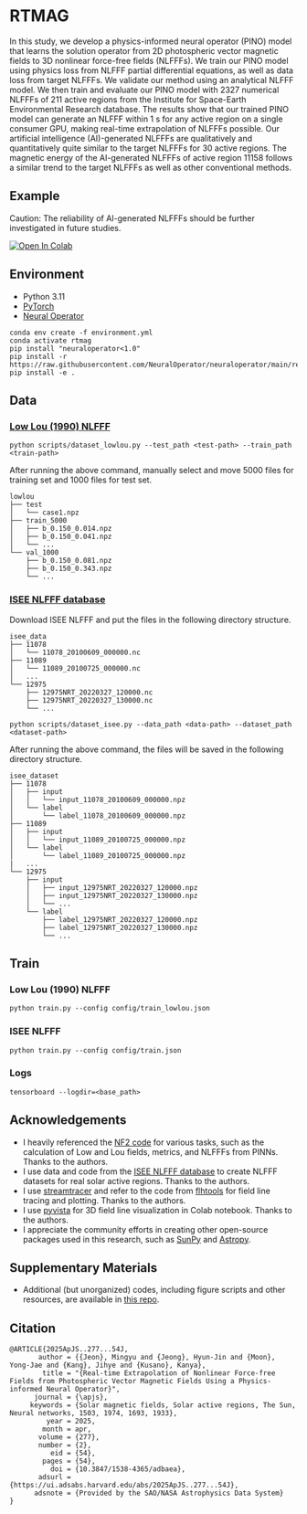 # RTMAG

In this study, we develop a physics-informed neural operator (PINO) model that learns the solution operator from 2D photospheric vector magnetic fields to 3D nonlinear force-free fields (NLFFFs). We train our PINO model using physics loss from NLFFF partial differential equations, as well as data loss from target NLFFFs. We validate our method using an analytical NLFFF model. We then train and evaluate our PINO model with 2327 numerical NLFFFs of 211 active regions from the Institute for Space-Earth Environmental Research database. The results show that our trained PINO model can generate an NLFFF within 1 s for any active region on a single consumer GPU, making real-time extrapolation of NLFFFs possible. Our artificial intelligence (AI)-generated NLFFFs are qualitatively and quantitatively quite similar to the target NLFFFs for 30 active regions. The magnetic energy of the AI-generated NLFFFs of active region 11158 follows a similar trend to the target NLFFFs as well as other conventional methods.

## Example

Caution: The reliability of AI-generated NLFFFs should be further investigated in future studies.

[![Open In Colab](https://colab.research.google.com/assets/colab-badge.svg)](https://colab.research.google.com/github/mgjeon/rtmag/blob/main/examples/example_colab.ipynb)

## Environment
- Python 3.11
- [PyTorch](https://pytorch.org/)
- [Neural Operator](https://github.com/NeuralOperator/neuraloperator)

```
conda env create -f environment.yml
conda activate rtmag
pip install "neuraloperator<1.0"
pip install -r https://raw.githubusercontent.com/NeuralOperator/neuraloperator/main/requirements.txt
pip install -e .
```

## Data

### [Low Lou (1990) NLFFF](https://ui.adsabs.harvard.edu/abs/1990ApJ...352..343L/abstract)

```
python scripts/dataset_lowlou.py --test_path <test-path> --train_path <train-path>
```

After running the above command, manually select and move 5000 files for training set and 1000 files for test set.

```
lowlou
├── test
│   └── case1.npz
├── train_5000
│   ├── b_0.150_0.014.npz
│   ├── b_0.150_0.041.npz
│   └── ...
└── val_1000
    ├── b_0.150_0.081.npz
    ├── b_0.150_0.343.npz
    └── ...
```


### [ISEE NLFFF database](https://hinode.isee.nagoya-u.ac.jp/nlfff_database/)

Download ISEE NLFFF and put the files in the following directory structure.

```
isee_data
├── 11078
│   └── 11078_20100609_000000.nc
├── 11089
│   └── 11089_20100725_000000.nc
│   ...
└── 12975
    ├── 12975NRT_20220327_120000.nc
    ├── 12975NRT_20220327_130000.nc
    └── ...
```

```
python scripts/dataset_isee.py --data_path <data-path> --dataset_path <dataset-path>
```

After running the above command, the files will be saved in the following directory structure.
```
isee_dataset
├── 11078
│   ├── input
│   │   └── input_11078_20100609_000000.npz
│   └── label
│       └── label_11078_20100609_000000.npz
├── 11089
│   ├── input
│   │   └── input_11089_20100725_000000.npz
│   └── label
│       └── label_11089_20100725_000000.npz
|   ...
└── 12975
    ├── input
    │   ├── input_12975NRT_20220327_120000.npz
    │   ├── input_12975NRT_20220327_130000.npz
    │   └── ...
    └── label
        ├── label_12975NRT_20220327_120000.npz
        ├── label_12975NRT_20220327_130000.npz
        └── ...
```

## Train

### Low Lou (1990) NLFFF
```
python train.py --config config/train_lowlou.json
```

### ISEE NLFFF
```
python train.py --config config/train.json
```

### Logs
```
tensorboard --logdir=<base_path>
```

## Acknowledgements
- I heavily referenced the [NF2 code](https://github.com/RobertJaro/NF2) for various tasks, such as the calculation of Low and Lou fields, metrics, and NLFFFs from PINNs. Thanks to the authors.
- I use data and code from the [ISEE NLFFF database](https://hinode.isee.nagoya-u.ac.jp/nlfff_database/) to create NLFFF datasets for real solar active regions. Thanks to the authors.
- I use [streamtracer](https://github.com/sunpy/streamtracer) and refer to the code from [flhtools](https://github.com/antyeates1983/flhtools) for field line tracing and plotting. Thanks to the authors.
- I use [pyvista](https://github.com/pyvista/pyvista) for 3D field line visualization in Colab notebook. Thanks to the authors.
- I appreciate the community efforts in creating other open-source packages used in this research, such as [SunPy](https://github.com/sunpy/sunpy) and [Astropy](https://github.com/astropy/astropy).

## Supplementary Materials
- Additional (but unorganized) codes, including figure scripts and other resources, are available in [this repo](https://github.com/mgjeon/rtmag-nbs).

## Citation
```
@ARTICLE{2025ApJS..277...54J,
       author = {{Jeon}, Mingyu and {Jeong}, Hyun-Jin and {Moon}, Yong-Jae and {Kang}, Jihye and {Kusano}, Kanya},
        title = "{Real-time Extrapolation of Nonlinear Force-free Fields from Photospheric Vector Magnetic Fields Using a Physics-informed Neural Operator}",
      journal = {\apjs},
     keywords = {Solar magnetic fields, Solar active regions, The Sun, Neural networks, 1503, 1974, 1693, 1933},
         year = 2025,
        month = apr,
       volume = {277},
       number = {2},
          eid = {54},
        pages = {54},
          doi = {10.3847/1538-4365/adbaea},
       adsurl = {https://ui.adsabs.harvard.edu/abs/2025ApJS..277...54J},
      adsnote = {Provided by the SAO/NASA Astrophysics Data System}
}
```
